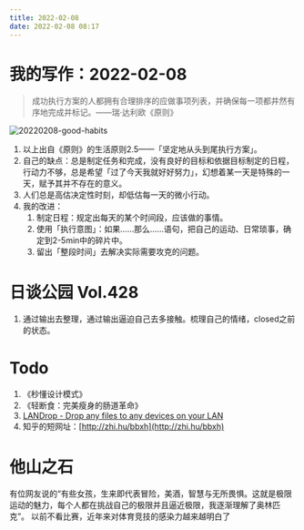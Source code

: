 ```yaml
---
title: 2022-02-08
date: 2022-02-08 08:17
---
```


# 我的写作：2022-02-08
>  成功执行方案的人都拥有合理排序的应做事项列表，并确保每一项都井然有序地完成并标记。 ​​​​——瑞·达利欧《原则》

![20220208-good-habits](http://images.iotop.work/uPic/20220208-good-habits.jpg)

1. 以上出自《原则》的生活原则2.5——「坚定地从头到尾执行方案」。
2. 自己的缺点：总是制定任务和完成，没有良好的目标和依据目标制定的日程，行动力不够，总是希望「过了今天我就好好努力」，幻想着某一天是特殊的一天，赋予其并不存在的意义。
3. 人们总是高估决定性时刻，却低估每一天的微小行动。
4. 我的改进：
    1. 制定日程：规定出每天的某个时间段，应该做的事情。
    2. 使用「执行意图」：如果……那么……语句，把自己的运动、日常琐事，确定到2-5min中的碎片中。
    3. 留出「整段时间」去解决实际需要攻克的问题。


# 日谈公园 Vol.428 
1. 通过输出去整理，通过输出逼迫自己去多接触。梳理自己的情绪，closed之前的状态。


# Todo
1. 《秒懂设计模式》
2. 《轻断食：完美瘦身的肠道革命》
3. [LANDrop - Drop any files to any devices on your LAN](https://landrop.app/#top)
4. 知乎的短网址：[http://zhi.hu/bbxh](http://zhi.hu/bbxh)

# 他山之石
有位网友说的“有些女孩，生来即代表冒险，美酒，智慧与无所畏惧。这就是极限运动的魅力，每个人都在挑战自己的极限并且逼近极限，我逐渐理解了奥林匹克”。 以前不看比赛，近年来对体育竞技的感染力越来越明白了